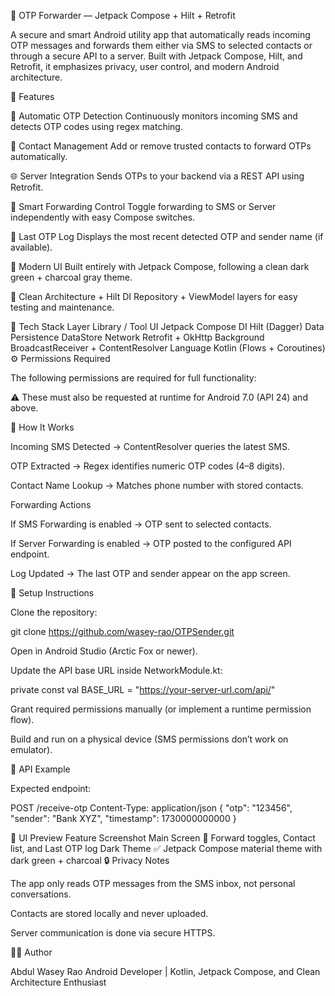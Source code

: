 📱 OTP Forwarder — Jetpack Compose + Hilt + Retrofit

A secure and smart Android utility app that automatically reads incoming OTP messages and forwards them either via SMS to selected contacts or through a secure API to a server.
Built with Jetpack Compose, Hilt, and Retrofit, it emphasizes privacy, user control, and modern Android architecture.

🚀 Features

🔐 Automatic OTP Detection
Continuously monitors incoming SMS and detects OTP codes using regex matching.

👥 Contact Management
Add or remove trusted contacts to forward OTPs automatically.

🌐 Server Integration
Sends OTPs to your backend via a REST API using Retrofit.

📲 Smart Forwarding Control
Toggle forwarding to SMS or Server independently with easy Compose switches.

💬 Last OTP Log
Displays the most recent detected OTP and sender name (if available).

🎨 Modern UI
Built entirely with Jetpack Compose, following a clean dark green + charcoal gray theme.

🧠 Clean Architecture + Hilt DI
Repository + ViewModel layers for easy testing and maintenance.

🧩 Tech Stack
Layer	Library / Tool
UI	Jetpack Compose
DI	Hilt (Dagger)
Data Persistence	DataStore
Network	Retrofit + OkHttp
Background	BroadcastReceiver + ContentResolver
Language	Kotlin (Flows + Coroutines)
⚙️ Permissions Required

The following permissions are required for full functionality:

<uses-permission android:name="android.permission.READ_SMS" />
<uses-permission android:name="android.permission.RECEIVE_SMS" />
<uses-permission android:name="android.permission.SEND_SMS" />
<uses-permission android:name="android.permission.READ_CONTACTS" />
<uses-permission android:name="android.permission.INTERNET" />


⚠️ These must also be requested at runtime for Android 7.0 (API 24) and above.

🧪 How It Works

Incoming SMS Detected → ContentResolver queries the latest SMS.

OTP Extracted → Regex identifies numeric OTP codes (4–8 digits).

Contact Name Lookup → Matches phone number with stored contacts.

Forwarding Actions

If SMS Forwarding is enabled → OTP sent to selected contacts.

If Server Forwarding is enabled → OTP posted to the configured API endpoint.

Log Updated → The last OTP and sender appear on the app screen.

🧰 Setup Instructions

Clone the repository:

git clone https://github.com/wasey-rao/OTPSender.git


Open in Android Studio (Arctic Fox or newer).

Update the API base URL inside NetworkModule.kt:

private const val BASE_URL = "https://your-server-url.com/api/"


Grant required permissions manually (or implement a runtime permission flow).

Build and run on a physical device (SMS permissions don’t work on emulator).

📡 API Example

Expected endpoint:

POST /receive-otp
Content-Type: application/json
{
  "otp": "123456",
  "sender": "Bank XYZ",
  "timestamp": 1730000000000
}

🎨 UI Preview
Feature	Screenshot
Main Screen	🔄 Forward toggles, Contact list, and Last OTP log
Dark Theme	✅ Jetpack Compose material theme with dark green + charcoal
🔒 Privacy Notes

The app only reads OTP messages from the SMS inbox, not personal conversations.

Contacts are stored locally and never uploaded.

Server communication is done via secure HTTPS.

🧑‍💻 Author

Abdul Wasey Rao
Android Developer | Kotlin, Jetpack Compose, and Clean Architecture Enthusiast
